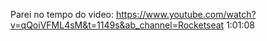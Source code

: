 Parei no tempo do video:
https://www.youtube.com/watch?v=qQoiVFML4sM&t=1149s&ab_channel=Rocketseat
1:01:08